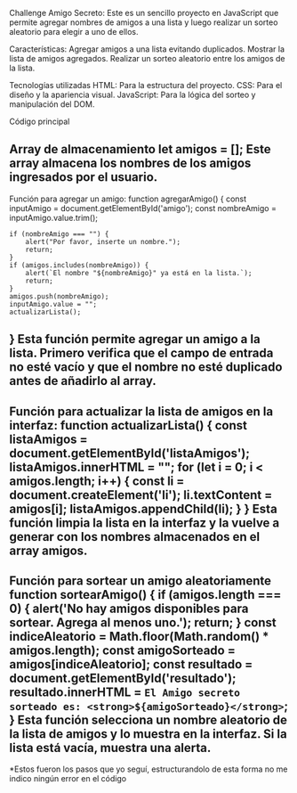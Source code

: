 Challenge Amigo Secreto:
Este es un sencillo proyecto en JavaScript que permite agregar nombres de amigos a una lista y luego realizar un sorteo aleatorio para elegir a uno de ellos.

Características:
Agregar amigos a una lista evitando duplicados.
Mostrar la lista de amigos agregados.
Realizar un sorteo aleatorio entre los amigos de la lista.

Tecnologías utilizadas
HTML: Para la estructura del proyecto.
CSS: Para el diseño y la apariencia visual.
JavaScript: Para la lógica del sorteo y manipulación del DOM.

Código principal

Array de almacenamiento
let amigos = [];
Este array almacena los nombres de los amigos ingresados por el usuario.
------------------------------------------------------
Función para agregar un amigo:
function agregarAmigo() {
    const inputAmigo = document.getElementById('amigo');
    const nombreAmigo = inputAmigo.value.trim();

    if (nombreAmigo === "") {
        alert("Por favor, inserte un nombre.");
        return;
    }
    if (amigos.includes(nombreAmigo)) {
        alert(`El nombre "${nombreAmigo}" ya está en la lista.`);
        return;
    }
    amigos.push(nombreAmigo);
    inputAmigo.value = "";
    actualizarLista();
}
Esta función permite agregar un amigo a la lista. Primero verifica que el campo de entrada no esté vacío y que el nombre no esté duplicado antes de añadirlo al array.
---------------------------------------------------------
Función para actualizar la lista de amigos en la interfaz:
function actualizarLista() {
    const listaAmigos = document.getElementById('listaAmigos');
    listaAmigos.innerHTML = "";
    for (let i = 0; i < amigos.length; i++) {
        const li = document.createElement('li');
        li.textContent = amigos[i];
        listaAmigos.appendChild(li);
    }
}
Esta función limpia la lista en la interfaz y la vuelve a generar con los nombres almacenados en el array amigos.
--------------------------------------------------------
Función para sortear un amigo aleatoriamente
function sortearAmigo() {
    if (amigos.length === 0) {
        alert('No hay amigos disponibles para sortear. Agrega al menos uno.');
        return;
    }
    const indiceAleatorio = Math.floor(Math.random() * amigos.length);
    const amigoSorteado = amigos[indiceAleatorio];
    const resultado = document.getElementById('resultado');
    resultado.innerHTML = ` El Amigo secreto sorteado es: <strong>${amigoSorteado}</strong> `;
}
Esta función selecciona un nombre aleatorio de la lista de amigos y lo muestra en la interfaz. Si la lista está vacía, muestra una alerta.
------------------------------------------------------------------
*Estos fueron los pasos que yo seguí, estructurandolo de  esta forma no me indico ningún error en el código
